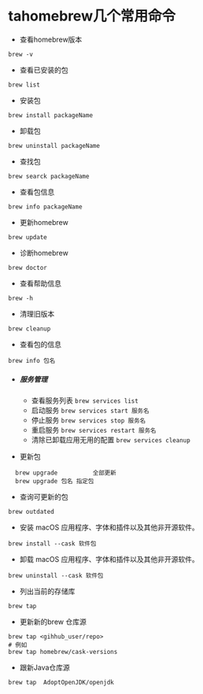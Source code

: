 # tahomebrew几个常用命令

+ 查看homebrew版本
```
brew -v
```
+ 查看已安装的包

```
brew list
```
+ 安装包
```
brew install packageName
```
+  卸载包
```
brew uninstall packageName
```
+  查找包
```
brew searck packageName
```
+  查看包信息
```
brew info packageName
```
+  更新homebrew
```
brew update
```
+ 诊断homebrew

```
brew doctor
```
+ 查看帮助信息
```shell
brew -h
```

+ 清理旧版本

```shell
brew cleanup
```

+ 查看包的信息

```shell
brew info 包名
```

+ ##### 服务管理

  - 查看服务列表
    `brew services list`
  - 启动服务
    `brew services start 服务名`
  - 停止服务
    `brew services stop 服务名`
  - 重启服务
    `brew services restart 服务名`
  - 清除已卸载应用无用的配置
    `brew services cleanup`

+ 更新包
```
  brew upgrade 			全部更新
  brew upgrade 包名 指定包
```
+ 查询可更新的包 

```
brew outdated
```

+ 安装 macOS 应用程序、字体和插件以及其他非开源软件。

```shell
brew install --cask 软件包
```

+ 卸载 macOS 应用程序、字体和插件以及其他非开源软件。

```shell
brew uninstall --cask 软件包
```

+ 列出当前的存储库

```shell
brew tap
```

+ 更新新的brew 仓库源

```shell
brew tap <gihhub_user/repo>
# 例如
brew tap homebrew/cask-versions
```

+ 跟新Java仓库源

```shell
brew tap  AdoptOpenJDK/openjdk
```

